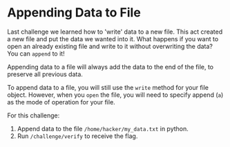 # Appending Data to File 

Last challenge we learned how to 'write' data to a new file. This act created a new file and put the data we wanted into it. What happens if you want to open an already existing file and write to it without overwriting the data? You can `append` to it!

Appending data to a file will always add the data to the end of the file, to preserve all previous data. 

To append data to a file, you will still use the `write` method for your file object. However, when you `open` the file, you will need to specify append (`a`) as the mode of operation for your file. 

For this challenge:
1. Append data to the file `/home/hacker/my_data.txt` in python.
2. Run `/challenge/verify` to receive the flag.
